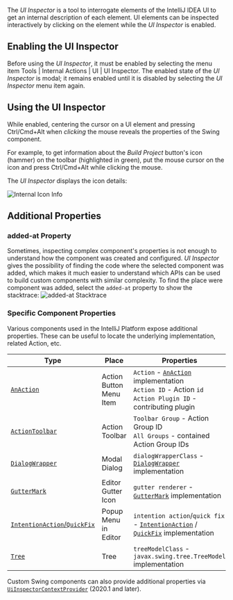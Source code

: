 [//]: # (title: Internal Actions - UI Inspector)

<!-- Copyright 2000-2022 JetBrains s.r.o. and contributors. Use of this source code is governed by the Apache 2.0 license. -->

The _UI Inspector_ is a tool to interrogate elements of the IntelliJ IDEA UI to get an internal description of each element.
UI elements can be inspected interactively by clicking on the element while the _UI Inspector_ is enabled.

<include src="internal_actions_intro.md" include-id="enable_internal_mode_tip"></include>

## Enabling the UI Inspector

Before using the _UI Inspector_, it must be enabled by selecting the menu item <menupath>Tools | Internal Actions | UI | UI Inspector</menupath>.
The enabled state of the _UI Inspector_ is modal; it remains enabled until it is disabled by selecting the _UI Inspector_ menu item again.

## Using the UI Inspector

While enabled, centering the cursor on a UI element and pressing <shortcut>Ctrl/Cmd+Alt</shortcut> when _clicking_ the mouse reveals the properties of the Swing component.

For example, to get information about the _Build Project_ button's icon (hammer) on the toolbar (highlighted in green), put the mouse cursor on the icon and press <shortcut>Ctrl/Cmd+Alt</shortcut> while clicking the mouse.

The _UI Inspector_ displays the icon details:

![Internal Icon Info](internal_ui_inspector_icon_info.png)

## Additional Properties

### added-at Property

Sometimes, inspecting complex component's properties is not enough to understand how the component was created and configured.
_UI Inspector_ gives the possibility of finding the code where the selected component was added, which makes it much easier to understand which APIs can be used to build custom components with similar complexity.
To find the place were component was added, select the `added-at` property to show the stacktrace:
![added-at Stacktrace](internal_ui_inspector_added_at.png)

### Specific Component Properties

Various components used in the IntelliJ Platform expose additional properties.
These can be useful to locate the underlying implementation, related Action, etc.

| Type                                                                                               | Place                       | Properties                                                                                                                                                                                                                                                 |
|----------------------------------------------------------------------------------------------------|-----------------------------|------------------------------------------------------------------------------------------------------------------------------------------------------------------------------------------------------------------------------------------------------------|
| [`AnAction`](basic_action_system.md)                                                               | Action Button<br/>Menu Item | `Action` - [`AnAction`](%gh-ic%/platform/editor-ui-api/src/com/intellij/openapi/actionSystem/AnAction.java) implementation<br/>`Action ID` - Action `id`<br/>`Action Plugin ID` - contributing plugin                                                      |
| [`ActionToolbar`](basic_action_system.md)                                                          | Action Toolbar              | `Toolbar Group` - Action Group ID<br/>`All Groups` - contained Action Group IDs                                                                                                                                                                            |
| [`DialogWrapper`](dialog_wrapper.md)                                                               | Modal Dialog                | `dialogWrapperClass` - [`DialogWrapper`](%gh-ic%/platform/platform-api/src/com/intellij/openapi/ui/DialogWrapper.java) implementation                                                                                                                      |
| [`GutterMark`](%gh-ic%/platform/editor-ui-api/src/com/intellij/codeInsight/daemon/GutterMark.java) | Editor Gutter Icon          | `gutter renderer` - [`GutterMark`](%gh-ic%/platform/editor-ui-api/src/com/intellij/codeInsight/daemon/GutterMark.java) implementation                                                                                                                      |
| [`IntentionAction`/`QuickFix`](code_inspections_and_intentions.md)                                 | Popup Menu in Editor        | `intention action`/`quick fix` - [`IntentionAction`](%gh-ic%/platform/analysis-api/src/com/intellij/codeInsight/intention/IntentionAction.java) / [`QuickFix`](%gh-ic%/platform/analysis-api/src/com/intellij/codeInspection/QuickFix.java) implementation |
| [`Tree`](lists_and_trees.md)                                                                       | Tree                        | `treeModelClass` - `javax.swing.tree.TreeModel` implementation                                                                                                                                                                                             |

Custom Swing components can also provide additional properties via [`UiInspectorContextProvider`](%gh-ic%/platform/platform-impl/src/com/intellij/internal/inspector/UiInspectorContextProvider.java) (2020.1 and later).
